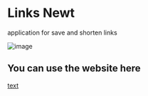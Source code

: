 # Links Newt

application for save and shorten links

![image](https://user-images.githubusercontent.com/87625663/194089045-8cc59f44-aa42-42b6-804b-ceb7e29511c1.png)

## You can use the website here
[text](https://linksnewt.netlify.app/)
